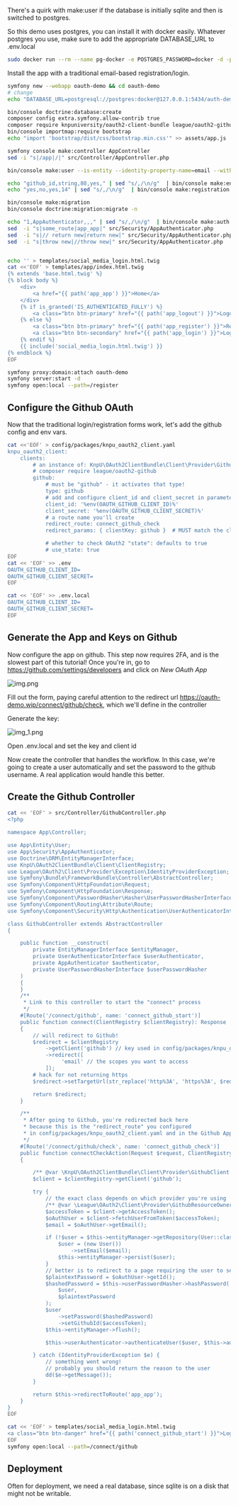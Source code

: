
There's a quirk with make:user if the database is initially sqlite and then is switched to postgres.

So this demo uses postgres, you can install it with docker easily.  Whatever postgres you use, 
make sure to add the appropriate DATABASE_URL to .env.local 

```bash
sudo docker run --rm --name pg-docker -e POSTGRES_PASSWORD=docker -d -p 5434:5432 -v $HOME/docker/volumes/postgres16:/var/lib/postgresql/data postgres:16
```

Install the app with a traditional email-based registration/login.

```bash
symfony new --webapp oauth-demo && cd oauth-demo
# change
echo "DATABASE_URL=postgresql://postgres:docker@127.0.0.1:5434/auth-demo?serverVersion=16&charset=utf8" > .env.local

bin/console doctrine:database:create
composer config extra.symfony.allow-contrib true
composer require knpuniversity/oauth2-client-bundle league/oauth2-github
bin/console importmap:require bootstrap
echo "import 'bootstrap/dist/css/bootstrap.min.css'" >> assets/app.js

symfony console make:controller AppController
sed -i "s|/app|/|" src/Controller/AppController.php 

bin/console make:user --is-entity --identity-property-name=email --with-password User -n

echo "github_id,string,80,yes," | sed "s/,/\n/g"  | bin/console make:entity User
echo "yes,no,yes,14" | sed "s/,/\n/g"  | bin/console make:registration

bin/console make:migration
bin/console doctrine:migration:migrate -n

echo "1,AppAuthenticator,,," | sed "s/,/\n/g"  | bin/console make:auth
sed  -i "s|some_route|app_app|" src/Security/AppAuthenticator.php
sed  -i "s|// return new|return new|" src/Security/AppAuthenticator.php
sed  -i "s|throw new|//throw new|" src/Security/AppAuthenticator.php


echo '' > templates/social_media_login.html.twig
cat <<'EOF' > templates/app/index.html.twig
{% extends 'base.html.twig' %}
{% block body %}
    <div>
        <a href="{{ path('app_app') }}">Home</a>
    </div>
    {% if is_granted('IS_AUTHENTICATED_FULLY') %}
        <a class="btn btn-primary" href="{{ path('app_logout') }}">Logout {{ app.user.email }} </a>
    {% else %}
        <a class="btn btn-primary" href="{{ path('app_register') }}">Register</a>
        <a class="btn btn-secondary" href="{{ path('app_login') }}">Login</a>
    {% endif %}
    {{ include('social_media_login.html.twig') }}
{% endblock %}
EOF

symfony proxy:domain:attach oauth-demo
symfony server:start -d
symfony open:local --path=/register

```

## Configure the Github OAuth

Now that the traditional login/registration forms work, let's add the github config and env vars. 

```bash
cat <<'EOF' > config/packages/knpu_oauth2_client.yaml
knpu_oauth2_client:
    clients:
        # an instance of: KnpU\OAuth2ClientBundle\Client\Provider\GithubClient
        # composer require league/oauth2-github
        github:
            # must be "github" - it activates that type!
            type: github
            # add and configure client_id and client_secret in parameters.yml
            client_id: '%env(OAUTH_GITHUB_CLIENT_ID)%'
            client_secret: '%env(OAUTH_GITHUB_CLIENT_SECRET)%'
            # a route name you'll create
            redirect_route: connect_github_check
            redirect_params: { clientKey: github }  # MUST match the client key above

            # whether to check OAuth2 "state": defaults to true
            # use_state: true
EOF
cat << 'EOF' >> .env
OAUTH_GITHUB_CLIENT_ID=
OAUTH_GITHUB_CLIENT_SECRET=
EOF

cat << 'EOF' >> .env.local
OAUTH_GITHUB_CLIENT_ID=
OAUTH_GITHUB_CLIENT_SECRET=
EOF

```

## Generate the App and Keys on Github

Now configure the app on github.  This step now requires 2FA, and is the slowest part
of this tutorial!  Once you're in, go to https://github.com/settings/developers and click on *New OAuth App*

![img.png](img.png)

Fill out the form, paying careful attention to the redirect url https://oauth-demo.wip/connect/github/check, which we'll define in the controller

Generate the key:

![img_1.png](img_1.png)

Open .env.local and set the key and client id

Now create the controller that handles the workflow.  In this case, we're going to create a user 
automatically and set the password to the github username. A real application would handle this better.

## Create the Github Controller 

```bash
cat << 'EOF' > src/Controller/GithubController.php
<?php

namespace App\Controller;

use App\Entity\User;
use App\Security\AppAuthenticator;
use Doctrine\ORM\EntityManagerInterface;
use KnpU\OAuth2ClientBundle\Client\ClientRegistry;
use League\OAuth2\Client\Provider\Exception\IdentityProviderException;
use Symfony\Bundle\FrameworkBundle\Controller\AbstractController;
use Symfony\Component\HttpFoundation\Request;
use Symfony\Component\HttpFoundation\Response;
use Symfony\Component\PasswordHasher\Hasher\UserPasswordHasherInterface;
use Symfony\Component\Routing\Attribute\Route;
use Symfony\Component\Security\Http\Authentication\UserAuthenticatorInterface;

class GithubController extends AbstractController
{

    public function __construct(
        private EntityManagerInterface $entityManager,
        private UserAuthenticatorInterface $userAuthenticator,
        private AppAuthenticator $authenticator,
        private UserPasswordHasherInterface $userPasswordHasher
    )
    {
    }
    /**
     * Link to this controller to start the "connect" process
     */
    #[Route('/connect/github', name: 'connect_github_start')]
    public function connect(ClientRegistry $clientRegistry): Response
    {
        // will redirect to Github!
        $redirect = $clientRegistry
            ->getClient('github') // key used in config/packages/knpu_oauth2_client.yaml
            ->redirect([
                 'email' // the scopes you want to access
            ]);
        # hack for not returning https
        $redirect->setTargetUrl(str_replace('http%3A', 'https%3A', $redirect->getTargetUrl()));

        return $redirect;
    }

    /**
     * After going to Github, you're redirected back here
     * because this is the "redirect_route" you configured
     * in config/packages/knpu_oauth2_client.yaml and in the Github App page
     */
    #[Route('/connect/github/check', name: 'connect_github_check')]
    public function connectCheckAction(Request $request, ClientRegistry $clientRegistry): Response
    {

        /** @var \KnpU\OAuth2ClientBundle\Client\Provider\GithubClient $client */
        $client = $clientRegistry->getClient('github');

        try {
            // the exact class depends on which provider you're using
            /** @var \League\OAuth2\Client\Provider\GithubResourceOwner $user */
            $accessToken = $client->getAccessToken();
            $oAuthUser = $client->fetchUserFromToken($accessToken);
            $email = $oAuthUser->getEmail();

            if (!$user = $this->entityManager->getRepository(User::class)->findOneBy(['email' => $email])) {
                $user = (new User())
                    ->setEmail($email);
                $this->entityManager->persist($user);
            }
            // better is to redirect to a page requiring the user to set/change their password, or allow null passwords.
            $plaintextPassword = $oAuthUser->getId();
            $hashedPassword = $this->userPasswordHasher->hashPassword(
                $user,
                $plaintextPassword
            );
            $user
                ->setPassword($hashedPassword)
                ->setGithubId($accessToken);
            $this->entityManager->flush();

            $this->userAuthenticator->authenticateUser($user, $this->authenticator, $request);

        } catch (IdentityProviderException $e) {
            // something went wrong!
            // probably you should return the reason to the user
            dd($e->getMessage());
        }

        return $this->redirectToRoute('app_app');
    }
}
EOF
```

```bash
cat << 'EOF' > templates/social_media_login.html.twig
<a class="btn btn-danger" href="{{ path('connect_github_start') }}">Login with Github</a>
EOF
symfony open:local --path=/connect/github
```


## Deployment

Often for deployment, we need a real database, since sqlite is on a disk that might not be writable.

```bash
```

